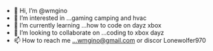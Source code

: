 - 👋 Hi, I’m @wmgino
- 👀 I’m interested in ...gaming camping and hvac
- 🌱 I’m currently learning ...how to code on dayz xbox
- 💞️ I’m looking to collaborate on ...coding to xbox dayz
- 📫 How to reach me ...wmgino@gmail.com or discor Lonewolfer970


<!---
wmgino/wmgino is a ✨ special ✨ repository because its `README.md` (this file) appears on your GitHub profile.
You can click the Preview link to take a look at your changes.
--->
